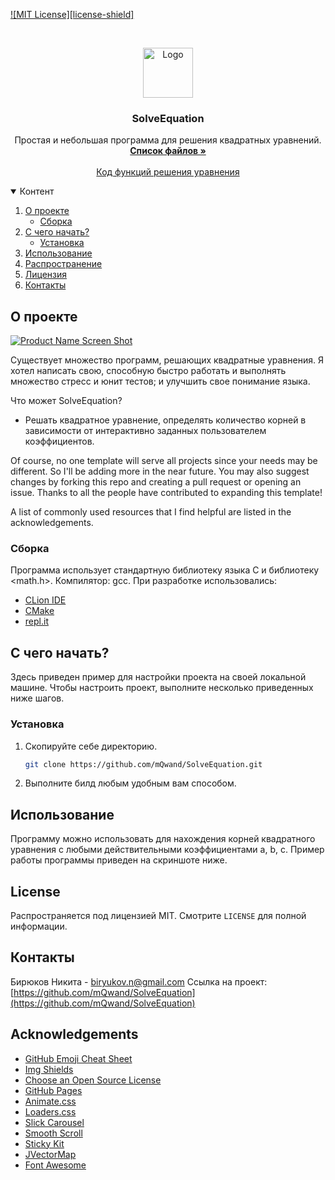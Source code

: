[![MIT License][license-shield]][license-url]



<!-- PROJECT LOGO -->
<br />
<p align="center">
  <a href="https://github.com/mQwand/SolveEquation/">
    <img src="images/logo.png" alt="Logo" width="80" height="80">
  </a>

  <h3 align="center">SolveEquation</h3>

  <p align="center">
    Простая и небольшая программа для решения квадратных уравнений.
    <br />
    <a href="https://github.com/mQwand/SolveEquation"><strong>Список файлов »</strong></a>
    <br />
    <br />
    <a href="https://github.com/mQwand/SolveEquation/blob/main/solvefunctions.c">Код функций решения уравнения </a>
  </p>
</p>



<!-- TABLE OF CONTENTS -->
<details open="open">
  <summary>Контент </summary>
  <ol>
    <li>
      <a href="#about-the-project">О проекте</a>
      <ul>
        <li><a href="#built-with">Сборка</a></li>
      </ul>
    </li>
    <li>
      <a href="#getting-started">С чего начать?</a>
      <ul>
        <li><a href="#installation">Установка</a></li>
      </ul>
    </li>
    <li><a href="#usage">Использование</a></li>
    <li><a href="#contributing">Распространение</a></li>
    <li><a href="#license">Лицензия</a></li>
    <li><a href="#contact">Контакты</a></li>
  </ol>
</details>



## О проекте

[![Product Name Screen Shot][product-screenshot]](https://example.com)

Существует множество программ, решающих квадратные уравнения. Я хотел написать свою, способную быстро работать и выполнять множество стресс и юнит тестов; и улучшить свое понимание языка.

Что может SolveEquation?
* Решать квадратное уравнение, определять количество корней в зависимости от интерактивно заданных пользователем коэффициентов.

Of course, no one template will serve all projects since your needs may be different. So I'll be adding more in the near future. You may also suggest changes by forking this repo and creating a pull request or opening an issue. Thanks to all the people have contributed to expanding this template!

A list of commonly used resources that I find helpful are listed in the acknowledgements.

### Сборка

Программа использует стандартную библиотеку языка C и библиотеку <math.h>. Компилятор: gcc. При разработке использовались:
* [CLion IDE](https://www.jetbrains.com/ru-ru/clion/)
* [CMake](https://cmake.org/)
* [repl.it](https://repl.it)



## С чего начать?

Здесь приведен пример для настройки проекта на своей локальной машине.
Чтобы настроить проект, выполните несколько приведенных ниже шагов.

### Установка

1. Скопируйте себе директорию.
   ```sh
   git clone https://github.com/mQwand/SolveEquation.git
   ```
2. Выполните билд любым удобным вам способом.



## Использование

Программу можно использовать для нахождения корней квадратного уравнения с любыми действительными коэффициентами a, b, c. 
Пример работы программы приведен на скриншоте ниже.

## License

Распространяется под лицензией MIT. Смотрите `LICENSE` для полной информации.


## Контакты

Бирюков Никита - biryukov.n@gmail.com
Ссылка на проект: [https://github.com/mQwand/SolveEquation](https://github.com/mQwand/SolveEquation)



## Acknowledgements
* [GitHub Emoji Cheat Sheet](https://www.webpagefx.com/tools/emoji-cheat-sheet)
* [Img Shields](https://shields.io)
* [Choose an Open Source License](https://choosealicense.com)
* [GitHub Pages](https://pages.github.com)
* [Animate.css](https://daneden.github.io/animate.css)
* [Loaders.css](https://connoratherton.com/loaders)
* [Slick Carousel](https://kenwheeler.github.io/slick)
* [Smooth Scroll](https://github.com/cferdinandi/smooth-scroll)
* [Sticky Kit](http://leafo.net/sticky-kit)
* [JVectorMap](http://jvectormap.com)
* [Font Awesome](https://fontawesome.com)






[license-url]: https://github.com/othneildrew/https://github.com/mQwand/SolveEquation/blob/main/LICENSE.txt

[product-screenshot]: images/screenshot.png
